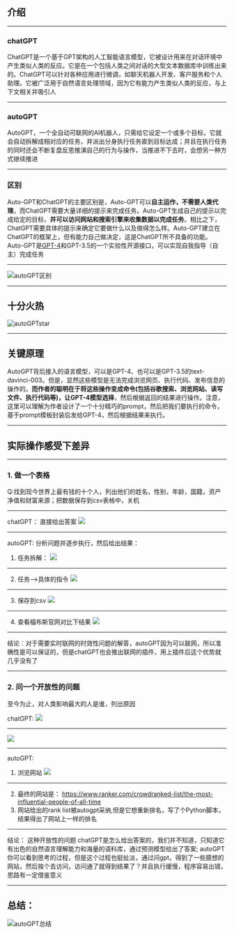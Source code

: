 ## 介绍

---

### chatGPT
ChatGPT是一个基于GPT架构的人工智能语言模型，它被设计用来在对话环境中产生类似人类的反应。它是在一个包括人类之间对话的大型文本数据库中训练出来的。ChatGPT可以针对各种应用进行微调，如聊天机器人开发、客户服务和个人助理。它被广泛用于自然语言处理领域，因为它有能力产生类似人类的反应，与上下文相关并吸引人

---

### autoGPT
AutoGPT，一个全自动可联网的AI机器人，只需给它设定一个或多个目标，它就会自动拆解成相对应的任务，并派出分身执行任务直到目标达成；并且在执行任务的同时还会不断复盘反思推演自己的行为与操作，当推进不下去时，会想另一种方式继续推进

---

### 区别
Auto-GPT和ChatGPT的主要区别是，Auto-GPT可以**自主运作，不需要人类代理**，而ChatGPT需要大量详细的提示来完成任务。Auto-GPT生成自己的提示以完成给定的目标，**并可以访问网站和搜索引擎来收集数据以完成任务**。相比之下，ChatGPT需要具体的提示来确定它要做什么以及做得怎么样。Auto-GPT建立在ChatGPT的框架上，但有能力自己做决定，这是ChatGPT所不具备的功能。Auto-GPT是[GPT-4](https://www.wbolt.com/how-to-use-gpt-4-free.html)和GPT-3.5的一个实验性开源接口，可以实现自我指导（自主）完成任务

---
![autoGPT区别](assets/autoGPT区别.svg)

---
## 十分火热
![autoGPTstar](assets/autoGPTstar.svg)


---
## 关键原理
AutoGPT背后接入的语言模型，可以是GPT-4、也可以是GPT-3.5的text-davinci-003。但是，显然这些模型是无法完成浏览网页、执行代码、发布信息的操作的。**而作者的聪明在于将这些操作变成命令(包括谷歌搜索、浏览网站、读写文件、执行代码等)，让GPT-4模型选择**，然后根据返回的结果进行操作。注意，这里可以理解为作者设计了一个十分精巧的prompt，然后把我们要执行的命令，基于prompt模板封装后发给GPT-4，然后根据结果来执行。

---
## 实际操作感受下差异

---

### 1. 做一个表格
Q:找到现今世界上最有钱的十个人，列出他们的姓名，性别，年龄，国籍，资产净值和财富来源；把数据保存到csv表格中，关机

---

chatGPT：
直接给出答案
![](assets/topRichByChatGPT.png)

---
autoGPT:
分析问题并逐步执行，然后给出结果：

1. 任务拆解：
![](assets/拆解目标.png)

---

2. 任务-->具体的指令
![](assets/autogpt-任务到指令.png)

---

3. 保存到csv
![](assets/topRichByAutoGPT.png)

---

4. 查看福布斯官网对比下结果
![](assets/forbes.png)

---

结论：对于需要实时联网的时效性问题的解答，autoGPT因为可以联网，所以准确性是可以保证的，但是chatGPT也会推出联网的插件，用上插件后这个优势就几乎没有了

---

### 2. 问一个开放性的问题
至今为止，对人类影响最大的人是谁，列出原因

chatGPT:
![](assets/开放性问题-chat1.png)

---

![](开放性问题-chat2.png)

---

autoGPT:
1. 浏览网站
![](assets/疯狂搜索列表.png)

---

2. 最终的网站是： https://www.ranker.com/crowdranked-list/the-most-influential-people-of-all-time
3. 网站给出的rank list被autogpt采纳,但是它想重新排名，写了个Python脚本，结果得出了网站上一样的排名

---

结论：
这种开放性的问题
chatGPT是怎么给出答案的，我们并不知道，只知道它有出色的自然语言理解能力和海量的语料库，通过预测模型给出了答案;
autoGPT你可以看到思考的过程，但是这个过程也挺扯淡，通过问gpt，得到了一些臆想的网站，然后挨个去访问，访问通了就得到结果了？并且执行缓慢，程序容易出错，思路有一定借鉴意义

---
## 总结：
![autoGPT总结](assets/autoGPT总结.png)